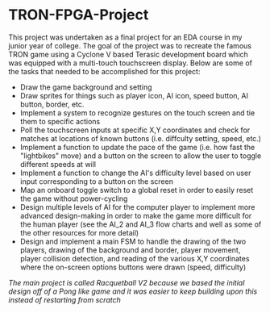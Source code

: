 # TRON-FPGA-Project
This project was undertaken as a final project for an EDA course in my junior year of college. The goal of the project was to recreate the famous TRON game using a Cyclone V based Terasic development board which was equipped with a multi-touch touchscreen display. Below are some of the tasks that needed to be accomplished for this project:

- Draw the game background and setting
- Draw sprites for things such as player icon, AI icon, speed button, AI button, border, etc.
- Implement a system to recognize gestures on the touch screen and tie them to specific actions 
- Poll the touchscreen inputs at specific X,Y coordinates and check for matches at locations of known buttons (i.e. diffculty setting, speed, etc.)
- Implement a function to update the pace of the game (i.e. how fast the "lightbikes" move) and a button on the screen to allow the user to toggle different speeds at will
- Implement a function to change the AI's difficulty level based on user input corresponding to a button on the screen
- Map an onboard toggle switch to a global reset in order to easily reset the game without power-cycling
- Design multiple levels of AI for the computer player to implement more advanced design-making in order to make the game more difficult for the human player (see the AI_2 and AI_3 flow charts and well as some of the other resources for more detail)
- Design and implement a main FSM to handle the drawing of the two players, drawing of the background and border, player movement, player collision detection, and reading of the various X,Y coordinates where the on-screen options buttons were drawn (speed, difficulty)





*The main project is called Racquetball V2 because we based the initial design off of a Pong like game and it was easier to keep building upon this instead of restarting from scratch*
